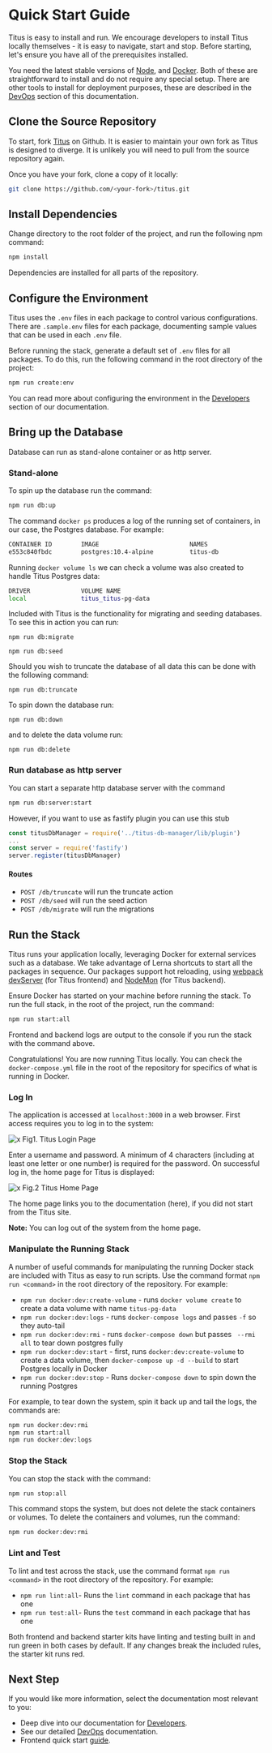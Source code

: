 # Quick Start Guide

Titus is easy to install and run. We encourage developers to install Titus locally themselves - it is easy to navigate, start and stop. Before starting, let's ensure you have all of the prerequisites installed.

You need the latest stable versions of [Node], and [Docker]. Both of these are straightforward to install and do not require any special setup. There are other tools to install for deployment purposes, these are described in the [DevOps] section of this documentation.

## Clone the Source Repository
To start, fork [Titus] on Github. It is easier to maintain your own fork as Titus is designed to diverge. It is unlikely you will need to pull from the source repository again.

Once you have your fork, clone a copy of it locally:

```sh
git clone https://github.com/<your-fork>/titus.git
```

## Install Dependencies
Change directory to the root folder of the project, and run the following npm command:

```sh
npm install
```

Dependencies are installed for all parts of the repository.

## Configure the Environment
Titus uses the `.env` files in each package to control various configurations. There are `.sample.env` files for each package, documenting sample values that can be used in each `.env` file.

Before running the stack, generate a default set of `.env` files for all packages. To do this, run the following command in the root directory of the project:

```sh
npm run create:env
```

You can read more about configuring the environment in the [Developers][DevelopersBe] section of our documentation.

## Bring up the Database

Database can run as stand-alone container or as http server.

### Stand-alone
To spin up the database run the command:

```sh
npm run db:up
```

The command `docker ps` produces a log of the running set of containers, in our case, the Postgres database. For example:

```sh
CONTAINER ID        IMAGE                         NAMES
e553c840fbdc        postgres:10.4-alpine          titus-db
```

Running `docker volume ls` we can check a volume was also created to handle Titus Postgres data:

```sh
DRIVER              VOLUME NAME
local               titus_titus-pg-data
```

Included with Titus is the functionality for migrating and seeding databases. To see this in action you can run:

```
npm run db:migrate
```

```
npm run db:seed
```

Should you wish to truncate the database of all data this can be done with the following command:

```
npm run db:truncate
```

To spin down the database run:

```
npm run db:down
```

and to delete the data volume run:

```
npm run db:delete
```

### Run database as http server

You can start a separate http database server with the command
```sh
npm run db:server:start
```

However, if you want to use as fastify plugin you can use this stub

```js
const titusDbManager = require('../titus-db-manager/lib/plugin')
...
const server = require('fastify')
server.register(titusDbManager)
```

#### Routes

- `POST /db/truncate` will run the truncate action
- `POST /db/seed` will run the seed action
- `POST /db/migrate` will run the migrations

## Run the Stack
Titus runs your application locally, leveraging Docker for external services such as a database.
We take advantage of Lerna shortcuts to start all the packages in sequence.
Our packages support hot reloading, using [webpack devServer][webpack-dev-server] (for Titus frontend) and [NodeMon] (for Titus backend).

Ensure Docker has started on your machine before running the stack.
To run the full stack, in the root of the project, run the command:

```sh
npm run start:all
```

Frontend and backend logs are output to the console if you run the stack with the command above.



Congratulations! You are now running Titus locally. You can check the `docker-compose.yml` file in the root of the repository for specifics of what is running in Docker.

### Log In
The application is accessed at `localhost:3000` in a web browser. First access requires you to log in to the system:

![x](../img/titus-login.png)
Fig1. Titus Login Page

Enter a username and password. A minimum of 4 characters (including at least one letter or one number) is required for the password. On successful log in, the home page for Titus is displayed:

![x](../img/titus-home-page.png)
Fig.2 Titus Home Page

The home page links you to the documentation (here), if you did not start from the Titus site.

**Note:** You can log out of the system from the home page.

### Manipulate the Running Stack
A number of useful commands for manipulating the running Docker stack are included with Titus as easy to run scripts. Use the command format `npm run <command>` in the root directory of the repository. For example:

- `npm run docker:dev:create-volume` - runs `docker volume create` to create a data volume with name `titus-pg-data`
- `npm run docker:dev:logs` - runs `docker-compose logs` and passes `-f` so they auto-tail
- `npm run docker:dev:rmi` - runs `docker-compose down` but passes ` --rmi all` to tear down postgres fully
- `npm run docker:dev:start` - first, runs `docker:dev:create-volume` to create a data volume, then `docker-compose up -d --build` to start Postgres locally in Docker
- `npm run docker:dev:stop` - Runs `docker-compose down` to spin down the running Postgres

For example, to tear down the system, spin it back up and tail the logs, the commands are:

```sh
npm run docker:dev:rmi
npm run start:all
npm run docker:dev:logs
```

### Stop the Stack
You can stop the stack with the command:

```sh
npm run stop:all
```

This command stops the system, but does not delete the stack containers or volumes. To delete the containers and volumes, run the command:

```sh
npm run docker:dev:rmi
```

### Lint and Test
To lint and test across the stack, use the command format `npm run <command>` in the root directory of the repository. For example:
- `npm run lint:all`- Runs the `lint` command in each package that has one
- `npm run test:all`- Runs the `test` command in each package that has one

Both frontend and backend starter kits have linting and testing built in and run green in both cases by default. If any changes break the included rules, the starter kit runs red.

## Next Step
If you would like more information, select the documentation most relevant to you:

- Deep dive into our documentation for [Developers].
- See our detailed [DevOps] documentation.
- Frontend quick start [guide](developers/packages/titus-frontend/?id=quick-start).

<!-- External Links -->
[Docker]: https://docs.docker.com/install/#supported-platforms
[Node]: https://nodejs.org/en/
[npm]: https://www.npmjs.com/get-npm
[Titus]: https://github.com/nearform/titus
[webpack-dev-server]: https://webpack.js.org/configuration/dev-server
[Nodemon]: https://nodemon.io

<!-- Internal Links -->
[DevOps]: devops/
[Developers]: developers/
[DevelopersBe]: developers/?id=backend-kit
